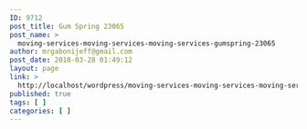 ```yaml
---
ID: 9712
post_title: Gum Spring 23065
post_name: >
  moving-services-moving-services-moving-services-gumspring-23065
author: mrgabonijeff@gmail.com
post_date: 2018-03-28 01:49:12
layout: page
link: >
  http://localhost/wordpress/moving-services-moving-services-moving-services-gumspring-23065/
published: true
tags: [ ]
categories: [ ]
---
```

